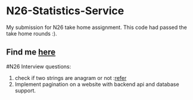 # N26-Statistics-Service
My submission for N26 take home assignment. This code had passed the take home rounds :).

## Find me [here](https://linktr.ee/freeze_francis)


#N26 Interview questions:
1) check if two strings are anagram or not :[refer](https://shorturl.at/anrR3)
2) Implement pagination on a website with backend api and database support.
